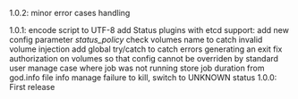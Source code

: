 1.0.2:
    minor error cases handling

1.0.1:
    encode script to UTF-8
    add Status plugins with etcd support: add new config parameter *status_policy*
    check volumes name to catch invalid volume injection
    add global try/catch to catch errors generating an exit
    fix authorization on volumes so that config cannot be overriden by standard user
    manage case where job was not running
    store job duration from god.info file info
    manage failure to kill, switch to UNKNOWN status
1.0.0: First release
